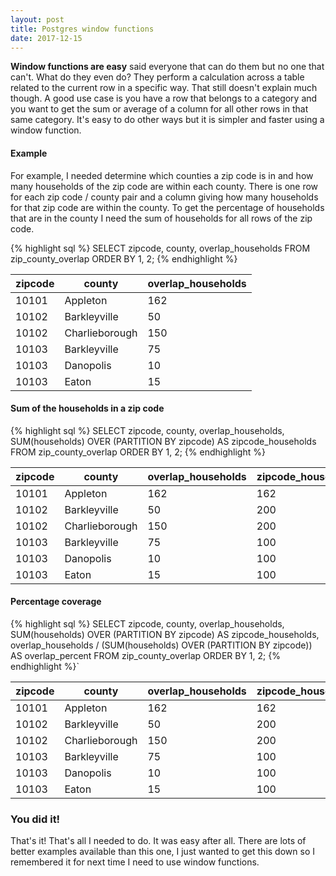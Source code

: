 ```yaml
---
layout: post
title: Postgres window functions
date: 2017-12-15
---
```


**Window functions are easy** said everyone that can do them but no one that can't. What do they even do? They perform a calculation across a table related to the current row in a specific way. That still doesn't explain much though. A good use case is you have a row that belongs to a category and you want to get the sum or average of a column for all other rows in that same category. It's easy to do other ways but it is simpler and faster using a window function.


#### Example
For example, I needed determine which counties a zip code is in and how many households of the zip code are within each county. There is one row for each zip code / county pair and a column giving how many households for that zip code are within the county. To get the percentage of households that are in the county I need the sum of households for all rows of the zip code.

{% highlight sql %}
SELECT zipcode, county, overlap_households
FROM zip_county_overlap
ORDER BY 1, 2;
{% endhighlight %}

| zipcode | county         | overlap_households|
|---------|----------------|-------------------|
| 10101   | Appleton       | 162               |
| 10102   | Barkleyville   | 50                |
| 10102   | Charlieborough | 150               |
| 10103   | Barkleyville   | 75                |
| 10103   | Danopolis      | 10                |
| 10103   | Eaton          | 15                |


#### Sum of the households in a zip code
{% highlight sql %}
SELECT zipcode, county, overlap_households,
SUM(households) OVER (PARTITION BY zipcode) AS zipcode_households
FROM zip_county_overlap ORDER BY 1, 2;
{% endhighlight %}

zipcode | county         | overlap_households | zipcode_households
--------|----------------|------------------- | ------------------
10101   | Appleton       | 162                | 162
10102   | Barkleyville   | 50                 | 200
10102   | Charlieborough | 150                | 200
10103   | Barkleyville   | 75                 | 100
10103   | Danopolis      | 10                 | 100
10103   | Eaton          | 15                 | 100

#### Percentage coverage

{% highlight sql %}
SELECT zipcode, county, overlap_households,
SUM(households) OVER (PARTITION BY zipcode) AS zipcode_households,
overlap_households / (SUM(households) OVER (PARTITION BY zipcode))
  AS overlap_percent
FROM zip_county_overlap ORDER BY 1, 2;
{% endhighlight %}`

zipcode | county         | overlap_households | zipcode_households | overlap_percent
--------|----------------|------------------- | -------------------|----------------
10101   | Appleton       | 162                | 162                | 100.0
10102   | Barkleyville   | 50                 | 200                | 25.0
10102   | Charlieborough | 150                | 200                | 75.0
10103   | Barkleyville   | 75                 | 100                | 75.0
10103   | Danopolis      | 10                 | 100                | 10.0
10103   | Eaton          | 15                 | 100                | 15.0

### You did it!
That's it! That's all I needed to do. It was easy after all. There are lots of better examples available than this one, I just wanted to get this down so I remembered it for next time I need to use window functions.
